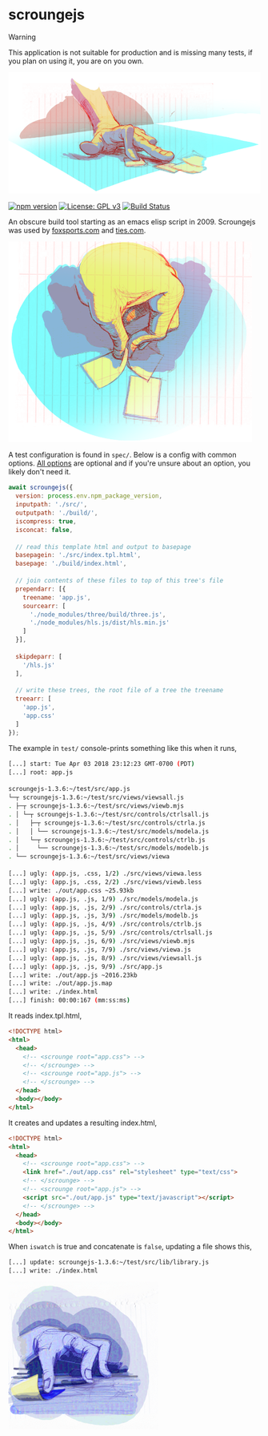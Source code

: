 # scroungejs

> [!WARNING]
> This application is not suitable for production and is missing many tests, if you plan on using it, you are on you own.

![scrounge](https://github.com/iambumblehead/scroungejs/raw/main/img/hand3.png)

[![npm version](https://badge.fury.io/js/scroungejs.svg)](https://badge.fury.io/js/scroungejs) [![License: GPL v3](https://img.shields.io/badge/License-GPLv3-blue.svg)][8] [![Build Status](https://github.com/iambumblehead/scroungejs/workflows/test/badge.svg)][6]

An obscure build tool starting as an emacs elisp script in 2009. Scroungejs was used by [foxsports.com](https://espn.com) and [ties.com](http://ties.com).

![scrounge](https://github.com/iambumblehead/scroungejs/raw/main/img/hand10.png)

A test configuration is found in `spec/`. Below is a config with common options. [All options][7] are optional and if you're unsure about an option, you likely don't need it.
```javascript
await scroungejs({
  version: process.env.npm_package_version,
  inputpath: './src/',
  outputpath: './build/',
  iscompress: true,
  isconcat: false,
  
  // read this template html and output to basepage
  basepagein: './src/index.tpl.html',
  basepage: './build/index.html',
  
  // join contents of these files to top of this tree's file
  prependarr: [{
    treename: 'app.js',
    sourcearr: [
      './node_modules/three/build/three.js',
      './node_modules/hls.js/dist/hls.min.js'
    ]
  }],

  skipdeparr: [
    '/hls.js'
  ],

  // write these trees, the root file of a tree the treename
  treearr: [
    'app.js',
    'app.css'
  ]
});
```


The example in `test/` console-prints something like this when it runs,
```bash
[...] start: Tue Apr 03 2018 23:12:23 GMT-0700 (PDT)
[...] root: app.js

scroungejs-1.3.6:~/test/src/app.js
└─┬ scroungejs-1.3.6:~/test/src/views/viewsall.js
. ├─┬ scroungejs-1.3.6:~/test/src/views/viewb.mjs
. │ └─┬ scroungejs-1.3.6:~/test/src/controls/ctrlsall.js
. │   ├─┬ scroungejs-1.3.6:~/test/src/controls/ctrla.js
. │   │ └── scroungejs-1.3.6:~/test/src/models/modela.js
. │   └─┬ scroungejs-1.3.6:~/test/src/controls/ctrlb.js
. │     └── scroungejs-1.3.6:~/test/src/models/modelb.js
. └── scroungejs-1.3.6:~/test/src/views/viewa

[...] ugly: (app.js, .css, 1/2) ./src/views/viewa.less
[...] ugly: (app.js, .css, 2/2) ./src/views/viewb.less
[...] write: ./out/app.css ~25.93kb
[...] ugly: (app.js, .js, 1/9) ./src/models/modela.js
[...] ugly: (app.js, .js, 2/9) ./src/controls/ctrla.js
[...] ugly: (app.js, .js, 3/9) ./src/models/modelb.js
[...] ugly: (app.js, .js, 4/9) ./src/controls/ctrlb.js
[...] ugly: (app.js, .js, 5/9) ./src/controls/ctrlsall.js
[...] ugly: (app.js, .js, 6/9) ./src/views/viewb.mjs
[...] ugly: (app.js, .js, 7/9) ./src/views/viewa.js
[...] ugly: (app.js, .js, 8/9) ./src/views/viewsall.js
[...] ugly: (app.js, .js, 9/9) ./src/app.js
[...] write: ./out/app.js ~2016.23kb
[...] write: ./out/app.js.map
[...] write: ./index.html
[...] finish: 00:00:167 (mm:ss:ms)
```

It reads index.tpl.html,
```html
<!DOCTYPE html>
<html>
  <head>
    <!-- <scrounge root="app.css"> -->
    <!-- </scrounge> -->
    <!-- <scrounge root="app.js"> -->
    <!-- </scrounge> -->
  </head>
  <body></body>
</html>
```

It creates and updates a resulting index.html,
```html
<!DOCTYPE html>
<html>
  <head>
    <!-- <scrounge root="app.css"> -->
    <link href="./out/app.css" rel="stylesheet" type="text/css">
    <!-- </scrounge> -->
    <!-- <scrounge root="app.js"> -->
    <script src="./out/app.js" type="text/javascript"></script>
    <!-- </scrounge> -->
  </head>
  <body></body>
</html>
```

When `iswatch` is true and concatenate is `false`, updating a file shows this,
```bash
[...] update: scroungejs-1.3.6:~/test/src/lib/library.js
[...] write: ./index.html
```


[0]: http://www.bumblehead.com                                     "bumblehead"
[1]: https://github.com/iambumblehead/depgraph                       "depgraph"
[3]: https://github.com/mishoo/UglifyJS2                             "uglifyjs2"
[4]: https://github.com/ForbesLindesay/umd                                "umd"
[6]: https://github.com/iambumblehead/scroungejs                   "scroungejs"
[7]: https://github.com/iambumblehead/scroungejs/blob/main/src/scr_opts.js  "scrounge_opts.js"

[8]: https://www.gnu.org/licenses/gpl-3.0


![scrounge](https://github.com/iambumblehead/scroungejs/raw/main/img/hand.png) 

